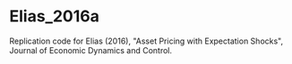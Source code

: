 # Elias_2016a
Replication code for Elias (2016), "Asset Pricing with Expectation Shocks", Journal of Economic Dynamics and Control.
